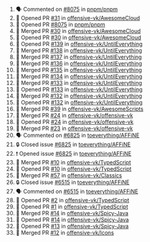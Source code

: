 <!--START_SECTION:activity-->
1. 🗣 Commented on [#8075](https://github.com/pnpm/pnpm/issues/8075) in [pnpm/pnpm](https://github.com/pnpm/pnpm)
2. 💪 Opened PR [#31](https://github.com/offensive-vk/AwesomeCloud/pull/31) in [offensive-vk/AwesomeCloud](https://github.com/offensive-vk/AwesomeCloud)
3. 💪 Opened PR [#8075](https://github.com/pnpm/pnpm/pull/8075) in [pnpm/pnpm](https://github.com/pnpm/pnpm)
4. 🎉 Merged PR [#30](https://github.com/offensive-vk/AwesomeCloud/pull/30) in [offensive-vk/AwesomeCloud](https://github.com/offensive-vk/AwesomeCloud)
5. 💪 Opened PR [#30](https://github.com/offensive-vk/AwesomeCloud/pull/30) in [offensive-vk/AwesomeCloud](https://github.com/offensive-vk/AwesomeCloud)
6. 💪 Opened PR [#139](https://github.com/offensive-vk/UntilEverything/pull/139) in [offensive-vk/UntilEverything](https://github.com/offensive-vk/UntilEverything)
7. 🎉 Merged PR [#138](https://github.com/offensive-vk/UntilEverything/pull/138) in [offensive-vk/UntilEverything](https://github.com/offensive-vk/UntilEverything)
8. 🎉 Merged PR [#137](https://github.com/offensive-vk/UntilEverything/pull/137) in [offensive-vk/UntilEverything](https://github.com/offensive-vk/UntilEverything)
9. 🎉 Merged PR [#136](https://github.com/offensive-vk/UntilEverything/pull/136) in [offensive-vk/UntilEverything](https://github.com/offensive-vk/UntilEverything)
10. 🎉 Merged PR [#135](https://github.com/offensive-vk/UntilEverything/pull/135) in [offensive-vk/UntilEverything](https://github.com/offensive-vk/UntilEverything)
11. 🎉 Merged PR [#134](https://github.com/offensive-vk/UntilEverything/pull/134) in [offensive-vk/UntilEverything](https://github.com/offensive-vk/UntilEverything)
12. 🎉 Merged PR [#133](https://github.com/offensive-vk/UntilEverything/pull/133) in [offensive-vk/UntilEverything](https://github.com/offensive-vk/UntilEverything)
13. 💪 Opened PR [#133](https://github.com/offensive-vk/UntilEverything/pull/133) in [offensive-vk/UntilEverything](https://github.com/offensive-vk/UntilEverything)
14. 🎉 Merged PR [#132](https://github.com/offensive-vk/UntilEverything/pull/132) in [offensive-vk/UntilEverything](https://github.com/offensive-vk/UntilEverything)
15. 💪 Opened PR [#132](https://github.com/offensive-vk/UntilEverything/pull/132) in [offensive-vk/UntilEverything](https://github.com/offensive-vk/UntilEverything)
16. 🎉 Merged PR [#39](https://github.com/offensive-vk/AwesomeScripts/pull/39) in [offensive-vk/AwesomeScripts](https://github.com/offensive-vk/AwesomeScripts)
17. 🎉 Merged PR [#24](https://github.com/offensive-vk/offensive-vk/pull/24) in [offensive-vk/offensive-vk](https://github.com/offensive-vk/offensive-vk)
18. 💪 Opened PR [#24](https://github.com/offensive-vk/offensive-vk/pull/24) in [offensive-vk/offensive-vk](https://github.com/offensive-vk/offensive-vk)
19. 🎉 Merged PR [#23](https://github.com/offensive-vk/offensive-vk/pull/23) in [offensive-vk/offensive-vk](https://github.com/offensive-vk/offensive-vk)
20. 🗣 Commented on [#6825](https://github.com/toeverything/AFFiNE/issues/6825) in [toeverything/AFFiNE](https://github.com/toeverything/AFFiNE)
21. 🔒 Closed issue [#6825](https://github.com/toeverything/AFFiNE/issues/6825) in [toeverything/AFFiNE](https://github.com/toeverything/AFFiNE)
22. ❗ Opened issue [#6825](https://github.com/toeverything/AFFiNE/issues/6825) in [toeverything/AFFiNE](https://github.com/toeverything/AFFiNE)
23. 🎉 Merged PR [#10](https://github.com/offensive-vk/TypedScript/pull/10) in [offensive-vk/TypedScript](https://github.com/offensive-vk/TypedScript)
24. 💪 Opened PR [#10](https://github.com/offensive-vk/TypedScript/pull/10) in [offensive-vk/TypedScript](https://github.com/offensive-vk/TypedScript)
25. 🎉 Merged PR [#57](https://github.com/offensive-vk/Classics/pull/57) in [offensive-vk/Classics](https://github.com/offensive-vk/Classics)
26. 🔒 Closed issue [#6515](https://github.com/toeverything/AFFiNE/issues/6515) in [toeverything/AFFiNE](https://github.com/toeverything/AFFiNE)
27. 🗣 Commented on [#6515](https://github.com/toeverything/AFFiNE/issues/6515) in [toeverything/AFFiNE](https://github.com/toeverything/AFFiNE)
28. 💪 Opened PR [#2](https://github.com/offensive-vk/TypedScript/pull/2) in [offensive-vk/TypedScript](https://github.com/offensive-vk/TypedScript)
29. 💪 Opened PR [#1](https://github.com/offensive-vk/TypedScript/pull/1) in [offensive-vk/TypedScript](https://github.com/offensive-vk/TypedScript)
30. 🎉 Merged PR [#14](https://github.com/offensive-vk/Spicy-Java/pull/14) in [offensive-vk/Spicy-Java](https://github.com/offensive-vk/Spicy-Java)
31. 💪 Opened PR [#14](https://github.com/offensive-vk/Spicy-Java/pull/14) in [offensive-vk/Spicy-Java](https://github.com/offensive-vk/Spicy-Java)
32. 💪 Opened PR [#13](https://github.com/offensive-vk/Spicy-Java/pull/13) in [offensive-vk/Spicy-Java](https://github.com/offensive-vk/Spicy-Java)
33. 🎉 Merged PR [#12](https://github.com/offensive-vk/Icons/pull/12) in [offensive-vk/Icons](https://github.com/offensive-vk/Icons)
<!--END_SECTION:activity-->
